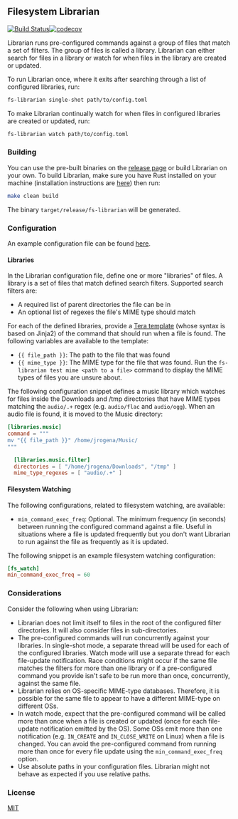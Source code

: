 ## Filesystem Librarian

[![Build Status](https://github.com/jasonrogena/librarian/workflows/CI/badge.svg)](https://github.com/jasonrogena/librarian/actions?query=workflow%3ACI)[![codecov](https://codecov.io/gh/jasonrogena/librarian/branch/main/graph/badge.svg?token=O3PNGORLW8)](https://codecov.io/gh/jasonrogena/librarian)

Librarian runs pre-configured commands against a group of files that match a set of filters. The group of files is called a library. Librarian can either search for files in a library or watch for when files in the library are created or updated.

To run Librarian once, where it exits after searching through a list of configured libraries, run:

```sh
fs-librarian single-shot path/to/config.toml
```

To make Librarian continually watch for when files in configured libraries are created or updated, run:

```sh
fs-librarian watch path/to/config.toml
```

### Building

You can use the pre-built binaries on the [release page](./releases) or build Librarian on your own. To build Librarian, make sure you have Rust installed on your machine (installation instructions are [here](https://www.rust-lang.org/tools/install)) then run:

```sh
make clean build
```

The binary `target/release/fs-librarian` will be generated.

### Configuration

An example configuration file can be found [here](./tests/configs/good.toml).

#### Libraries

In the Librarian configuration file, define one or more "libraries" of files. A library is a set of files that match defined search filters. Supported search filters are:

- A required list of parent directories the file can be in
- An optional list of regexes the file's MIME type should match

For each of the defined libraries, provide a [Tera template](https://tera.netlify.app/docs/#templates) (whose syntax is based on Jinja2) of the command that should run when a file is found. The following variables are available to the template:

- `{{ file_path }}`: The path to the file that was found
- `{{ mime_type }}`: The MIME type for the file that was found. Run the `fs-librarian test mime <path to a file>` command to display the MIME types of files you are unsure about.

The following configuration snippet defines a music library which watches for files inside the Downloads and /tmp directories that have MIME types matching the `audio/.+` regex (e.g. `audio/flac` and `audio/ogg`). When an audio file is found, it is moved to the Music directory:

```toml
[libraries.music]
command = """
mv "{{ file_path }}" /home/jrogena/Music/
"""

  [libraries.music.filter]
  directories = [ "/home/jrogena/Downloads", "/tmp" ]
  mime_type_regexes = [ "audio/.+" ]
```

#### Filesystem Watching

The following configurations, related to filesystem watching, are available:

 - `min_command_exec_freq`: Optional. The minimum frequency (in seconds) between running the configured command against a file. Useful in situations where a file is updated frequently but you don't want Librarian to run against the file as frequently as it is updated.

 The following snippet is an example filesystem watching configuration:

```toml
[fs_watch]
min_command_exec_freq = 60
```

### Considerations

Consider the following when using Librarian:

- Librarian does not limit itself to files in the root of the configured filter directories. It will also consider files in sub-directories.
- The pre-configured commands will run concurrently against your libraries. In single-shot mode, a separate thread will be used for each of the configured libraries. Watch mode will use a separate thread for each file-update notification. Race conditions might occur if the same file matches the filters for more than one library or if a pre-configured command you provide isn't safe to be run more than once, concurrently, against the same file.
- Librarian relies on OS-specific MIME-type databases. Therefore, it is possible for the same file to appear to have a different MIME-type on different OSs.
- In watch mode, expect that the pre-configured command will be called more than once when a file is created or updated (once for each file-update notification emitted by the OS). Some OSs emit more than one notification (e.g. `IN_CREATE` and `IN_CLOSE_WRITE` on Linux) when a file is changed. You can avoid the pre-configured command from running more than once for every file update using the `min_command_exec_freq` option.
- Use absolute paths in your configuration files. Librarian might not behave as expected if you use relative paths.

### License

[MIT](./LICENSE)
